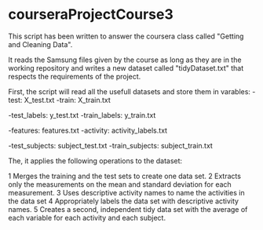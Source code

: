 courseraProjectCourse3
======================
This script has been written to answer the coursera class called "Getting and Cleaning Data".

It reads the Samsung files given by the course as long as they are in the working repository and writes a new dataset called "tidyDataset.txt" that respects the requirements of the project.

First, the script will read all the usefull datasets and store them in varables:
-test: X_test.txt
-train: X_train.txt

-test_labels: y_test.txt
-train_labels: y_train.txt

-features: features.txt
-activity: activity_labels.txt

-test_subjects: subject_test.txt
-train_subjects: subject_train.txt

The, it applies the following operations to the dataset:

  1  Merges the training and the test sets to create one data set.
  2  Extracts only the measurements on the mean and standard deviation for each measurement. 
  3  Uses descriptive activity names to name the activities in the data set
  4  Appropriately labels the data set with descriptive activity names. 
  5  Creates a second, independent tidy data set with the average of each variable for each activity and each subject. 

